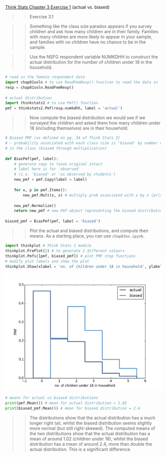 [Think Stats Chapter 3 Exercise 1](http://greenteapress.com/thinkstats2/html/thinkstats2004.html#toc31) (actual vs. biased)

>> Exercise 3.1

>> Something like the class size paradox appears if you survey children and ask
>> how many children are in their family. Families with many children are more
>> likely to appear in your sample, and families with no children have no chance
>> to be in the sample.

>> Use the NSFG respondent variable NUMKDHH to construct the actual distribution
>> for the number of children under 18 in the household.

```python
# read in the female respondent data
import chap01soln # to use ReadFemResp() function to read the data in
resp = chap01soln.ReadFemResp()

# actual distribution
import thinkstats2 # to use Pmf() function
pmf = thinkstats2.Pmf(resp.numkdhh, label = 'actual')
```

>> Now compute the biased distribution we would see if we surveyed the children
>> and asked them how many children under 18 (including themselves) are in their
>> household.

```python
# Biased PMF (as defined on pg. 34 of Think Stats 2)
# - probability associated with each class size is 'biased' by number of students
# in the class (biased through multiplication)

def BiasPmf(pmf, label):
	# generate copy to leave original intact
	# label here is for 'observed'
	# (i.e. 'biased' or 'as observed by students')
	new_pmf = pmf.Copy(label = label)

	for x, p in pmf.Items():
		new_pmf.Mult(x, x) # multiply prob associated with x by x (pr(x) * x) 

	new_pmf.Normalize()
	return new_pmf # new Pmf object representing the biased distribution

biased_pmf = BiasPmf(pmf, label = 'biased')
```

>> Plot the actual and biased distributions, and compute their means.
>> As a starting place, you can use `chap03ex.ipynb`.

```python
import thinkplot # Think Stats 2 module
thinkplot.PrePlot(2) # to generate 2 different colours
thinkplot.Pmfs([pmf, biased_pmf]) # plot PMF step functions
# modify plot labels and show the plot
thinkplot.Show(xlabel = 'no. of children under 18 in household', ylabel = 'PMF')
```

![actual_bias](https://github.com/roldatasci/dsp/blob/master/statistics/3-1-plot.png)

```python
# means for actual vs biased distributions
print(pmf.Mean()) # mean for actual distribution = 1.02
print(biased_pmf.Mean()) # mean for biased distribution = 2.4
```

>> The distributions show that the actual distribution has a much longer right 
>> tail, whilst the biased distribution seems slightly more normal (but still 
>> right-skewed). The computed means of the two distributions show that 
>> the actual distribution has a mean of around 1.02 (children under 18), whilst
>> the biased distribution has a mean of around 2.4, more than double the actual
>> distribution. This is a significant difference.
